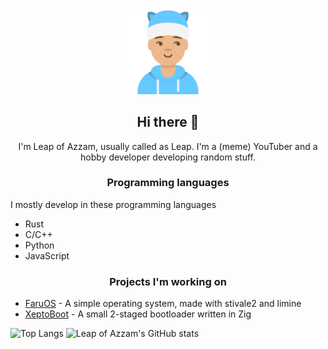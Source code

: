 <div align="center">
<img width="128px" src="leap.png" alt="Leap" />

## Hi there 👋
I'm Leap of Azzam, usually called as Leap. I'm a (meme) YouTuber and a hobby developer developing random stuff.

</div>

### <div align="center">Programming languages</div>
I mostly develop in these programming languages
- Rust
- C/C++
- Python
- JavaScript

### <div align="center">Projects I'm working on</div>
- [FaruOS](https://github.com/leapofazzam123/faruos) - A simple operating system, made with stivale2 and limine
- [XeptoBoot](https://github.com/leapofazzam123/xeptoboot) - A small 2-staged bootloader written in Zig

![Top Langs](https://github-readme-stats.vercel.app/api/top-langs/?username=leapofazzam123&layout=compact)
![Leap of Azzam's GitHub stats](https://github-readme-stats.vercel.app/api?username=leapofazzam123&show_icons=true)

